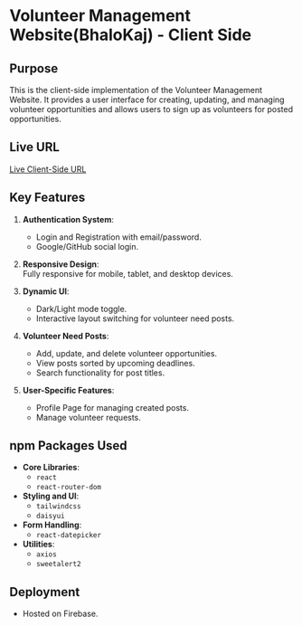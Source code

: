# Volunteer Management Website(BhaloKaj) - Client Side

## Purpose
This is the client-side implementation of the Volunteer Management Website. It provides a user interface for creating, updating, and managing volunteer opportunities and allows users to sign up as volunteers for posted opportunities.

## Live URL
[Live Client-Side URL](https://bhalokaj-a037f.web.app/)  

## Key Features
1. **Authentication System**:  
   - Login and Registration with email/password.  
   - Google/GitHub social login.  

2. **Responsive Design**:  
   Fully responsive for mobile, tablet, and desktop devices.

3. **Dynamic UI**:  
   - Dark/Light mode toggle.  
   - Interactive layout switching for volunteer need posts.  

4. **Volunteer Need Posts**:  
   - Add, update, and delete volunteer opportunities.  
   - View posts sorted by upcoming deadlines.  
   - Search functionality for post titles.  

5. **User-Specific Features**:  
   - Profile Page for managing created posts.  
   - Manage volunteer requests.


## npm Packages Used
- **Core Libraries**:  
  - `react`  
  - `react-router-dom`
- **Styling and UI**:  
  - `tailwindcss`  
  - `daisyui`  
- **Form Handling**:  
  - `react-datepicker`
- **Utilities**:  
  - `axios`  
  - `sweetalert2`  

## Deployment
- Hosted on Firebase.  
